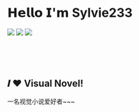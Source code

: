 # 𝗛𝗲𝗹𝗹𝗼 𝗜'𝗺 Sylvie233

[![](https://img.shields.io/badge/github-sylvie233-green)](https://github.com/sylvie-233)
[![](https://img.shields.io/badge/%E6%8E%98%E9%87%91-sylvie233-green)](https://juejin.cn/user/2678852843209111)
[![](https://img.shields.io/badge/%E4%B8%AA%E4%BA%BA%E5%8D%9A%E5%AE%A2-sylvie233-green)](http://www.sylvie233.com/)

<br />
<br />
<br />

## 𝑰 ❤️ Visual Novel!

一名视觉小说爱好者~~~

<br />
<br />
<br />
